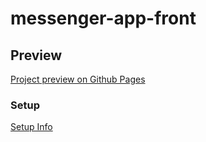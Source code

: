 # messenger-app-front

## Preview

[Project preview on Github Pages](https://bvr33.github.io/messenger-app-front/)

### Setup

[Setup Info](./ProjectSetup.md)
